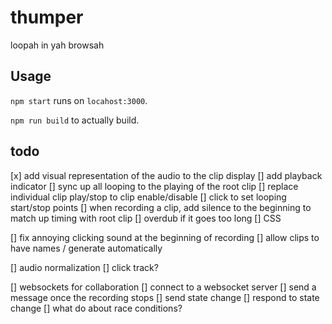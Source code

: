 # thumper

loopah in yah browsah

## Usage

`npm start` runs on `locahost:3000`.

`npm run build` to actually build.

## todo

[x] add visual representation of the audio to the clip display
[] add playback indicator
[] sync up all looping to the playing of the root clip
  [] replace individual clip play/stop to clip enable/disable
[] click to set looping start/stop points
[] when recording a clip, add silence to the beginning to match up timing with root clip
  [] overdub if it goes too long
[] CSS

[] fix annoying clicking sound at the beginning of recording
[] allow clips to have names / generate automatically


[] audio normalization
[] click track?


[] websockets for collaboration
  [] connect to a websocket server
  [] send a message once the recording stops
  [] send state change
  [] respond to state change
  [] what do about race conditions?
